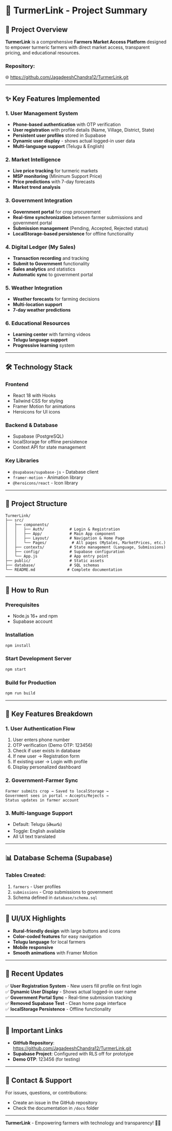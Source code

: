 # 🌾 TurmerLink - Project Summary

## 🎯 **Project Overview**
**TurmerLink** is a comprehensive **Farmers Market Access Platform** designed to empower turmeric farmers with direct market access, transparent pricing, and educational resources.

### **Repository:** 
🌐 https://github.com/JagadeeshChandra12/TurmerLink.git

---

## ✨ **Key Features Implemented**

### 1. **User Management System**
- **Phone-based authentication** with OTP verification
- **User registration** with profile details (Name, Village, District, State)
- **Persistent user profiles** stored in Supabase
- **Dynamic user display** - shows actual logged-in user data
- **Multi-language support** (Telugu & English)

### 2. **Market Intelligence**
- **Live price tracking** for turmeric markets
- **MSP monitoring** (Minimum Support Price)
- **Price predictions** with 7-day forecasts
- **Market trend analysis**

### 3. **Government Integration**
- **Government portal** for crop procurement
- **Real-time synchronization** between farmer submissions and government portal
- **Submission management** (Pending, Accepted, Rejected status)
- **LocalStorage-based persistence** for offline functionality

### 4. **Digital Ledger (My Sales)**
- **Transaction recording** and tracking
- **Submit to Government** functionality
- **Sales analytics** and statistics
- **Automatic sync** to government portal

### 5. **Weather Integration**
- **Weather forecasts** for farming decisions
- **Multi-location support**
- **7-day weather predictions**

### 6. **Educational Resources**
- **Learning center** with farming videos
- **Telugu language support**
- **Progressive learning** system

---

## 🛠️ **Technology Stack**

### **Frontend**
- React 18 with Hooks
- Tailwind CSS for styling
- Framer Motion for animations
- Heroicons for UI icons

### **Backend & Database**
- Supabase (PostgreSQL)
- localStorage for offline persistence
- Context API for state management

### **Key Libraries**
- `@supabase/supabase-js` - Database client
- `framer-motion` - Animation library
- `@heroicons/react` - Icon library

---

## 📁 **Project Structure**

```
TurmerLink/
├── src/
│   ├── components/
│   │   ├── Auth/           # Login & Registration
│   │   ├── App/            # Main App component
│   │   ├── Layout/         # Navigation & Home Page
│   │   └── Pages/           # All pages (MySales, MarketPrices, etc.)
│   ├── contexts/           # State management (Language, Submissions)
│   ├── config/             # Supabase configuration
│   └── App.js              # App entry point
├── public/                 # Static assets
├── database/               # SQL schemas
└── README.md              # Complete documentation
```

---

## 🚀 **How to Run**

### **Prerequisites**
- Node.js 16+ and npm
- Supabase account

### **Installation**
```bash
npm install
```

### **Start Development Server**
```bash
npm start
```

### **Build for Production**
```bash
npm run build
```

---

## 🔑 **Key Features Breakdown**

### **1. User Authentication Flow**
1. User enters phone number
2. OTP verification (Demo OTP: 123456)
3. Check if user exists in database
4. If new user → Registration form
5. If existing user → Login with profile
6. Display personalized dashboard

### **2. Government-Farmer Sync**
```
Farmer submits crop → Saved to localStorage → 
Government sees in portal → Accepts/Rejects → 
Status updates in farmer account
```

### **3. Multi-language Support**
- Default: Telugu (తెలుగు)
- Toggle: English available
- All UI text translated

---

## 📊 **Database Schema (Supabase)**

### **Tables Created:**
1. `farmers` - User profiles
2. `submissions` - Crop submissions to government
3. Schema defined in `database/schema.sql`

---

## 🎨 **UI/UX Highlights**

- **Rural-friendly design** with large buttons and icons
- **Color-coded features** for easy navigation
- **Telugu language** for local farmers
- **Mobile responsive**
- **Smooth animations** with Framer Motion

---

## 📝 **Recent Updates**

✅ **User Registration System** - New users fill profile on first login  
✅ **Dynamic User Display** - Shows actual logged-in user name  
✅ **Government Portal Sync** - Real-time submission tracking  
✅ **Removed Supabase Test** - Clean home page interface  
✅ **localStorage Persistence** - Offline functionality  

---

## 🔗 **Important Links**

- **GitHub Repository**: https://github.com/JagadeeshChandra12/TurmerLink.git
- **Supabase Project**: Configured with RLS off for prototype
- **Demo OTP**: 123456 (for testing)

---

## 📧 **Contact & Support**

For issues, questions, or contributions:
- Create an issue in the GitHub repository
- Check the documentation in `/docs` folder

---

**TurmerLink** - Empowering farmers with technology and transparency! 🌾✨


